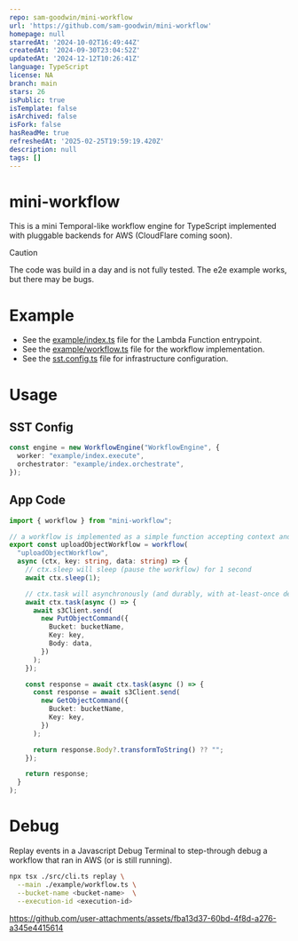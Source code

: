 ```yaml
---
repo: sam-goodwin/mini-workflow
url: 'https://github.com/sam-goodwin/mini-workflow'
homepage: null
starredAt: '2024-10-02T16:49:44Z'
createdAt: '2024-09-30T23:04:52Z'
updatedAt: '2024-12-12T10:26:41Z'
language: TypeScript
license: NA
branch: main
stars: 26
isPublic: true
isTemplate: false
isArchived: false
isFork: false
hasReadMe: true
refreshedAt: '2025-02-25T19:59:19.420Z'
description: null
tags: []
---
```


# mini-workflow

This is a mini Temporal-like workflow engine for TypeScript implemented with pluggable backends for AWS (CloudFlare coming soon).

> [!CAUTION]
> The code was build in a day and is not fully tested. The e2e example works, but there may be bugs.

# Example

- See the [example/index.ts](./example/index.ts) file for the Lambda Function entrypoint.
- See the [example/workflow.ts](./example/workflow.ts) file for the workflow implementation.
- See the [sst.config.ts](./sst.config.ts) file for infrastructure configuration.

# Usage

## SST Config

```ts
const engine = new WorkflowEngine("WorkflowEngine", {
  worker: "example/index.execute",
  orchestrator: "example/index.orchestrate",
});
```

## App Code

```ts
import { workflow } from "mini-workflow";

// a workflow is implemented as a simple function accepting context and arbitrary parameters
export const uploadObjectWorkflow = workflow(
  "uploadObjectWorkflow",
  async (ctx, key: string, data: string) => {
    // ctx.sleep will sleep (pause the workflow) for 1 second
    await ctx.sleep(1);

    // ctx.task will asynchronously (and durably, with at-least-once delivery) run the provided function in the worker Lambda Function
    await ctx.task(async () => {
      await s3Client.send(
        new PutObjectCommand({
          Bucket: bucketName,
          Key: key,
          Body: data,
        })
      );
    });

    const response = await ctx.task(async () => {
      const response = await s3Client.send(
        new GetObjectCommand({
          Bucket: bucketName,
          Key: key,
        })
      );

      return response.Body?.transformToString() ?? "";
    });

    return response;
  }
);
```

# Debug

Replay events in a Javascript Debug Terminal to step-through debug a workflow that ran in AWS (or is still running).

```sh
npx tsx ./src/cli.ts replay \
  --main ./example/workflow.ts \
  --bucket-name <bucket-name>  \
  --execution-id <execution-id>
```

https://github.com/user-attachments/assets/fba13d37-60bd-4f8d-a276-a345e4415614
